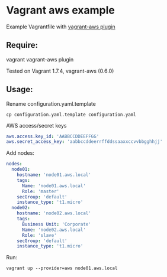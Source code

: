 Vagrant aws example
===================

Example Vagrantfile with [vagrant-aws plugin](https://github.com/mitchellh/vagrant-aws)

Require:
--------
vagrant
vagrant-aws plugin

Tested on Vagrant 1.7.4, vagrant-aws (0.6.0)

Usage:
-----

Rename configuration.yaml.template

`cp configuration.yaml.template configuration.yaml`

AWS access/secret keys 
```yaml
aws.access.key_id: 'AABBCCDDEEFFGG'
aws.secret_access_key: 'aabbccddeerrffddssaaxxccvvbbgghhjj'
```

Add nodes:

```yaml
nodes:
  node01:
    hostname: 'node01.aws.local'
    tags:
      Name: 'node01.aws.local'
      Role: 'master'
    secGroup: 'default'
    instance_type: 't1.micro'
  node02:
    hostname: 'node02.aws.local'
    tags:
      Business Unit: 'Corporate'
      Name: 'node02.aws.local'
      Role: 'slave'
    secGroup: 'default'
    instance_type: 't1.micro'
```

Run:

`vagrant up --provider=aws node01.aws.local`
